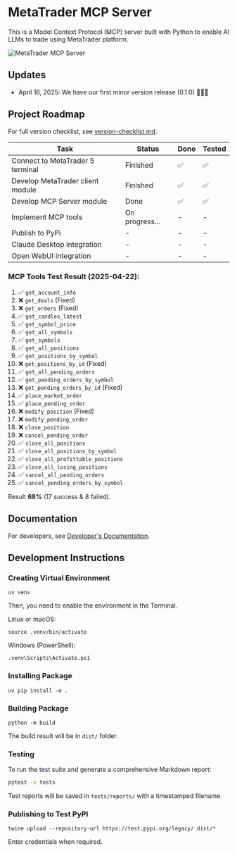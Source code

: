 # MetaTrader MCP Server

This is a Model Context Protocol (MCP) server built with Python to enable AI LLMs to trade using MetaTrader platform.

![MetaTrader MCP Server](https://yvkbpmmzjmfqjxusmyop.supabase.co/storage/v1/object/public/github//metatrader-mcp-server-1.png)

## Updates

- April 16, 2025: We have our first minor version release (0.1.0) 🎉🎉🎉

## Project Roadmap

For full version checklist, see [version-checklist.md](docs/roadmap/version-checklist.md).

| Task | Status | Done | Tested |
|------|--------|------|--------|
| Connect to MetaTrader 5 terminal | Finished | ✅ | ✅ |
| Develop MetaTrader client module | Finished | ✅ | ✅ |
| Develop MCP Server module | Done | ✅ | ✅ |
| Implement MCP tools | On progress... | - | - |
| Publish to PyPi | - | - | - |
| Claude Desktop integration | - | - | - |
| Open WebUI integration | - | - | - |

### MCP Tools Test Result (2025-04-22):

1. ✅ `get_account_info`
2. ❌ `get_deals` (Fixed)
3. ❌ `get_orders` (Fixed)
4. ✅ `get_candles_latest`
5. ✅ `get_symbol_price`
6. ✅ `get_all_symbols`
7. ✅ `get_symbols`
8. ✅ `get_all_positions`
9. ✅ `get_positions_by_symbol`
10. ❌ `get_positions_by_id` (Fixed)
11. ✅ `get_all_pending_orders`
12. ✅ `get_pending_orders_by_symbol`
13. ❌ `get_pending_orders_by_id` (Fixed)
14. ✅ `place_market_order`
15. ✅ `place_pending_order`
16. ❌ `modify_position` (Fixed)
17. ❌ `modify_pending_order`
18. ❌ `close_position`
19. ❌ `cancel_pending_order`
20. ✅ `close_all_positions`
21. ✅ `close_all_positions_by_symbol`
22. ✅ `close_all_profittable_positions`
23. ✅ `close_all_losing_positions`
24. ✅ `cancel_all_pending_orders`
25. ✅ `cancel_pending_orders_by_symbol`

Result **68%** (17 success & 8 failed).

## Documentation

For developers, see [Developer's Documentation](docs/README.md).

## Development Instructions

### Creating Virtual Environment

```
uv venv
```

Then, you need to enable the environment in the Terminal.

Linux or macOS:
```
source .venv/bin/activate
```

Windows (PowerShell):
```
.venv\Scripts\Activate.ps1
```

### Installing Package

```
uv pip install -e .
```

### Building Package

```
python -m build
```

The build result will be in `dist/` folder.

### Testing

To run the test suite and generate a comprehensive Markdown report:

```bash
pytest -s tests
```

Test reports will be saved in `tests/reports/` with a timestamped filename.

### Publishing to Test PyPI

```
twine upload --repository-url https://test.pypi.org/legacy/ dist/*
```

Enter credentials when required.

